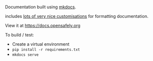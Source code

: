 Documentation built using [mkdocs](https://www.mkdocs.org/).

includes [lots of very nice
customisations](https://squidfunk.github.io/mkdocs-material/reference/abbreviations/)
for formatting documentation.

View it at https://docs.opensafely.org

To build / test:

- Create a virtual environment
- `pip install -r requirements.txt`
- `mkdocs serve`
